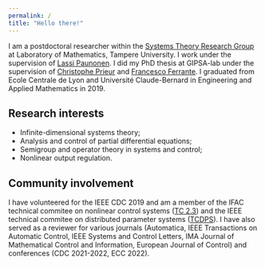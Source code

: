 ```yaml
---
permalink: /
title: "Hello there!"
---
```


I am a postdoctoral researcher within the [Systems Theory Research Group](https://sysgrouptampere.wordpress.com/) at Laboratory of Mathematics, Tampere University. I work under the supervision of [Lassi Paunonen](https://lassipaunonen.wordpress.com/).
I did my PhD thesis at GIPSA-lab under the supervision of [Christophe Prieur](http://www.gipsa-lab.grenoble-inp.fr/~christophe.prieur/) and [Francesco Ferrante](http://www.fferrante.net/).
I graduated from Ecole Centrale de Lyon and Université Claude-Bernard in Engineering and Applied Mathematics in 2019.

## Research interests
* Infinite-dimensional systems theory;
* Analysis and control of partial differential equations;
* Semigroup and operator theory in systems and control;
* Nonlinear output regulation.

## Community involvement 

I have volunteered for the IEEE CDC 2019 and am a member of the IFAC technical commitee on nonlinear control systems ([TC 2.3](https://tc.ifac-control.org/2/3)) and the IEEE technical commitee on distributed parameter systems ([TCDPS](http://ieeecss.org/tc/distributed-parameter-systems/roster)). I have also served as a reviewer for various journals (Automatica, IEEE Transactions on Automatic Control, IEEE Systems and Control Letters, IMA Journal of Mathematical Control and Information, European Journal of Control) and conferences (CDC 2021-2022, ECC 2022).

